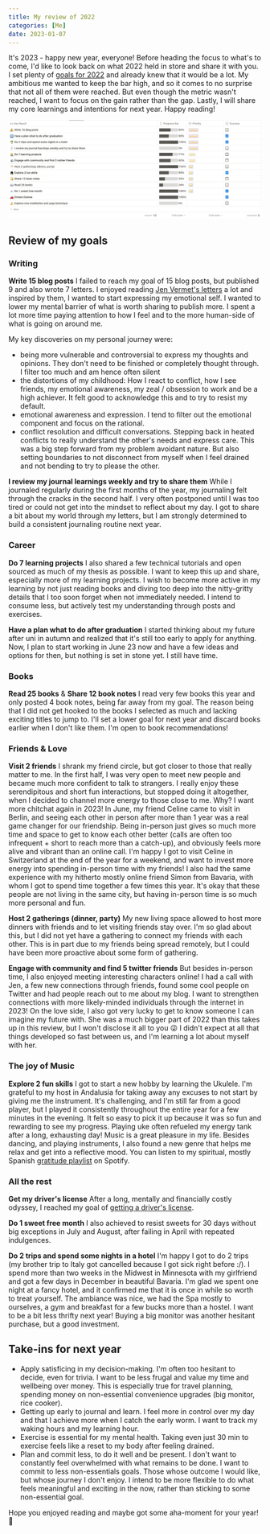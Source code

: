 ```yaml
---
title: My review of 2022
categories: [Me]
date: 2023-01-07
---
```

It's 2023 - happy new year, everyone! Before heading the focus to what's to come, I'd like to look back on what 2022 held in store and share it with you. I set plenty of [goals for 2022](https://adrianstobbe.com/posts/2022/) and already knew that it would be a lot. My ambitious me wanted to keep the bar high, and so it comes to no surprise that not all of them were reached. But even though the metric wasn't reached, I want to focus on the gain rather than the gap. Lastly, I will share my core learnings and intentions for next year. Happy reading!

![goals22.png](goals22.png)
## Review of my goals
### Writing
**Write 15 blog posts**
I failed to reach my goal of 15 blog posts, but published 9 and also wrote 7 letters. I enjoyed reading [Jen Vermet's letters](https://jenvermet.com/) a lot and inspired by them, I wanted to start expressing my emotional self. I wanted to lower my mental barrier of what is worth sharing to publish more. I spent a lot more time paying attention to how I feel and to the more human-side of what is going on around me.

My key discoveries on my personal journey were:
- being more vulnerable and controversial to express my thoughts and opinions. They don't need to be finished or completely thought through. I filter too much and am hence often silent
- the distortions of my childhood: How I react to conflict, how I see friends, my emotional awareness, my zeal / obsession to work and be a high achiever. It felt good to acknowledge this and to try to resist my default.
- emotional awareness and expression. I tend to filter out the emotional component and focus on the rational.
- conflict resolution and difficult conversations. Stepping back in heated conflicts to really understand the other's needs and express care. This was a big step forward from my problem avoidant nature. But also setting boundaries to not disconnect from myself when I feel drained and not bending to try to please the other.

**I review my journal learnings weekly and try to share them**
While I journaled regularly during the first months of the year, my journaling felt through the cracks in the second half. I very often postponed until I was too tired or could not get into the mindset to reflect about my day. I got to share a bit about my world through my letters, but I am strongly determined to build a consistent journaling routine next year.

### Career
**Do 7 learning projects**
I also shared a few technical tutorials and open sourced as much of my thesis as possible. I want to keep this up and share, especially more of my learning projects. I wish to become more active in my learning by not just reading books and diving too deep into the nitty-gritty details that I too soon forget when not immediately needed. I intend to consume less, but actively test my understanding through posts and exercises.

**Have a plan what to do after graduation**
I started thinking about my future after uni in autumn and realized that it's still too early to apply for anything. Now, I plan to start working in June 23 now and have a few ideas and options for then, but nothing is set in stone yet. I still have time.

### Books
**Read 25 books** & **Share 12 book notes**
I read very few books this year and only posted 4 book notes, being far away from my goal. The reason being that I did not get hooked to the books I selected as much and lacking exciting titles to jump to. I'll set a lower goal for next year and discard books earlier when I don't like them. I'm open to book recommendations!

### Friends & Love
**Visit 2 friends**
I shrank my friend circle, but got closer to those that really matter to me. In the first half, I was very open to meet new people and became much more confident to talk to strangers. I really enjoy these serendipitous and short fun interactions, but stopped doing it altogether, when I decided to channel more energy to those close to me. Why? I want more chitchat again in 2023! In June, my friend Celine came to visit in Berlin, and seeing each other in person after more than 1 year was a real game changer for our friendship. Being in-person just gives so much more time and space to get to know each other better (calls are often too infrequent + short to reach more than a catch-up), and obviously feels more alive and vibrant than an online call. I'm happy I got to visit Celine in Switzerland at the end of the year for a weekend, and want to invest more energy into spending in-person time with my friends! I also had the same experience with my hitherto mostly online friend Simon from Bavaria, with whom I got to spend time together a few times this year. It's okay that these people are not living in the same city, but having in-person time is so much more personal and fun.

**Host 2 gatherings (dinner, party)**
My new living space allowed to host more dinners with friends and to let visiting friends stay over. I'm so glad about this, but I did not yet have a gathering to connect my friends with each other. This is in part due to my friends being spread remotely, but I could have been more proactive about some form of gathering.

**Engage with community and find 5 twitter friends**
But besides in-person time, I also enjoyed meeting interesting characters online! I had a call with Jen, a few new connections through friends, found some cool people on Twitter and had people reach out to me about my blog. I want to strengthen connections with more likely-minded individuals through the internet in 2023! On the love side, I also got very lucky to get to know someone I can imagine my future with. She was a much bigger part of 2022 than this takes up in this review, but I won't disclose it all to you 😜 I didn't expect at all that things developed so fast between us, and I'm learning a lot about myself with her.

### The joy of Music
**Explore 2 fun skills**
I got to start a new hobby by learning the Ukulele. I'm grateful to my host in Andalusia for taking away any excuses to not start by giving me the instrument. It's challenging, and I'm still far from a good player, but I played it consistently throughout the entire year for a few minutes in the evening. It felt so easy to pick it up because it was so fun and rewarding to see my progress. Playing uke often refueled my energy tank after a long, exhausting day! Music is a great pleasure in my life. Besides dancing, and playing instruments, I also found a new genre that helps me relax and get into a reflective mood. You can listen to my spiritual, mostly Spanish [gratitude playlist](https://open.spotify.com/playlist/18DVZPPyRAiHP3ZNJDydzn?si=c664474b3ecd4c38) on Spotify.

### All the rest
**Get my driver's license**
After a long, mentally and financially costly odyssey, I reached my goal of [getting a driver's license](https://adrianstobbe.com/posts/drivers-license/).

**Do 1 sweet free month** I also achieved to resist sweets for 30 days without big exceptions in July and August, after failing in April with repeated indulgences.

**Do 2 trips and spend some nights in a hotel**
I'm happy I got to do 2 trips (my brother trip to Italy got cancelled because I got sick right before :/). I spend more than two weeks in the Midwest in Minnesota with my girlfriend and got a few days in December in beautiful Bavaria. I'm glad we spent one night at a fancy hotel, and it confirmed me that it is once in while so worth to treat yourself. The ambiance was nice, we had the Spa mostly to ourselves, a gym and breakfast for a few bucks more than a hostel. I want to be a bit less thrifty next year! Buying a big monitor was another hesitant purchase, but a good investment.

## Take-ins for next year
- Apply satisficing in my decision-making. I'm often too hesitant to decide, even for trivia. I want to be less frugal and value my time and wellbeing over money. This is especially true for travel planning, spending money on non-essential convenience upgrades (big monitor, rice cooker).
- Getting up early to journal and learn. I feel more in control over my day and that I achieve more when I catch the early worm. I want to track my waking hours and my learning hour.
- Exercise is essential for my mental health. Taking even just 30 min to exercise feels like a reset to my body after feeling drained.
- Plan and commit less, to do it well and be present. I don't want to constantly feel overwhelmed with what remains to be done. I want to commit to less non-essentials goals. Those whose outcome I would like, but whose journey I don't enjoy. I intend to be more flexible to do what feels meaningful and exciting in the now, rather than sticking to some non-essential goal.

Hope you enjoyed reading and maybe got some aha-moment for your year!👋
